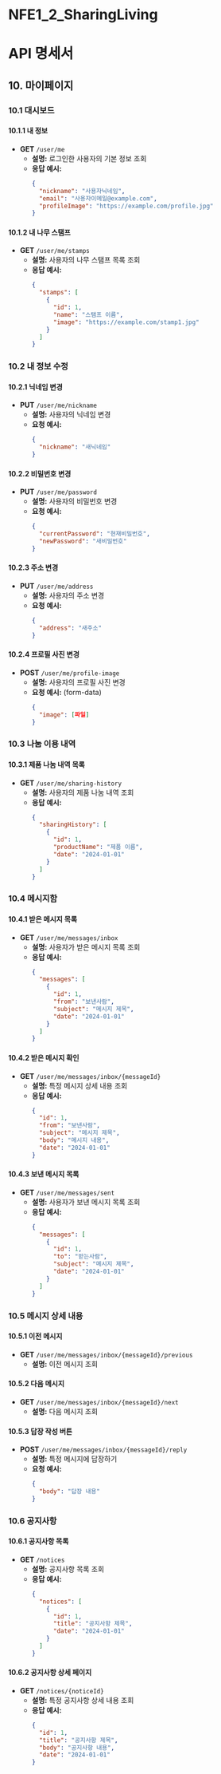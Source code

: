 # NFE1_2_SharingLiving

# API 명세서

## 10. 마이페이지

### 10.1 대시보드

#### 10.1.1 내 정보

- **GET** `/user/me`
  - **설명:** 로그인한 사용자의 기본 정보 조회
  - **응답 예시:**
    ```json
    {
      "nickname": "사용자닉네임",
      "email": "사용자이메일@example.com",
      "profileImage": "https://example.com/profile.jpg"
    }
    ```

#### 10.1.2 내 나무 스탬프

- **GET** `/user/me/stamps`
  - **설명:** 사용자의 나무 스탬프 목록 조회
  - **응답 예시:**
    ```json
    {
      "stamps": [
        {
          "id": 1,
          "name": "스탬프 이름",
          "image": "https://example.com/stamp1.jpg"
        }
      ]
    }
    ```

### 10.2 내 정보 수정

#### 10.2.1 닉네임 변경

- **PUT** `/user/me/nickname`
  - **설명:** 사용자의 닉네임 변경
  - **요청 예시:**
    ```json
    {
      "nickname": "새닉네임"
    }
    ```

#### 10.2.2 비밀번호 변경

- **PUT** `/user/me/password`
  - **설명:** 사용자의 비밀번호 변경
  - **요청 예시:**
    ```json
    {
      "currentPassword": "현재비밀번호",
      "newPassword": "새비밀번호"
    }
    ```

#### 10.2.3 주소 변경

- **PUT** `/user/me/address`
  - **설명:** 사용자의 주소 변경
  - **요청 예시:**
    ```json
    {
      "address": "새주소"
    }
    ```

#### 10.2.4 프로필 사진 변경

- **POST** `/user/me/profile-image`
  - **설명:** 사용자의 프로필 사진 변경
  - **요청 예시:** (form-data)
    ```json
    {
      "image": [파일]
    }
    ```

### 10.3 나눔 이용 내역

#### 10.3.1 제품 나눔 내역 목록

- **GET** `/user/me/sharing-history`
  - **설명:** 사용자의 제품 나눔 내역 조회
  - **응답 예시:**
    ```json
    {
      "sharingHistory": [
        {
          "id": 1,
          "productName": "제품 이름",
          "date": "2024-01-01"
        }
      ]
    }
    ```

### 10.4 메시지함

#### 10.4.1 받은 메시지 목록

- **GET** `/user/me/messages/inbox`
  - **설명:** 사용자가 받은 메시지 목록 조회
  - **응답 예시:**
    ```json
    {
      "messages": [
        {
          "id": 1,
          "from": "보낸사람",
          "subject": "메시지 제목",
          "date": "2024-01-01"
        }
      ]
    }
    ```

#### 10.4.2 받은 메시지 확인

- **GET** `/user/me/messages/inbox/{messageId}`
  - **설명:** 특정 메시지 상세 내용 조회
  - **응답 예시:**
    ```json
    {
      "id": 1,
      "from": "보낸사람",
      "subject": "메시지 제목",
      "body": "메시지 내용",
      "date": "2024-01-01"
    }
    ```

#### 10.4.3 보낸 메시지 목록

- **GET** `/user/me/messages/sent`
  - **설명:** 사용자가 보낸 메시지 목록 조회
  - **응답 예시:**
    ```json
    {
      "messages": [
        {
          "id": 1,
          "to": "받는사람",
          "subject": "메시지 제목",
          "date": "2024-01-01"
        }
      ]
    }
    ```

### 10.5 메시지 상세 내용

#### 10.5.1 이전 메시지

- **GET** `/user/me/messages/inbox/{messageId}/previous`
  - **설명:** 이전 메시지 조회

#### 10.5.2 다음 메시지

- **GET** `/user/me/messages/inbox/{messageId}/next`
  - **설명:** 다음 메시지 조회

#### 10.5.3 답장 작성 버튼

- **POST** `/user/me/messages/inbox/{messageId}/reply`
  - **설명:** 특정 메시지에 답장하기
  - **요청 예시:**
    ```json
    {
      "body": "답장 내용"
    }
    ```

### 10.6 공지사항

#### 10.6.1 공지사항 목록

- **GET** `/notices`
  - **설명:** 공지사항 목록 조회
  - **응답 예시:**
    ```json
    {
      "notices": [
        {
          "id": 1,
          "title": "공지사항 제목",
          "date": "2024-01-01"
        }
      ]
    }
    ```

#### 10.6.2 공지사항 상세 페이지

- **GET** `/notices/{noticeId}`
  - **설명:** 특정 공지사항 상세 내용 조회
  - **응답 예시:**
    ```json
    {
      "id": 1,
      "title": "공지사항 제목",
      "body": "공지사항 내용",
      "date": "2024-01-01"
    }
    ```

